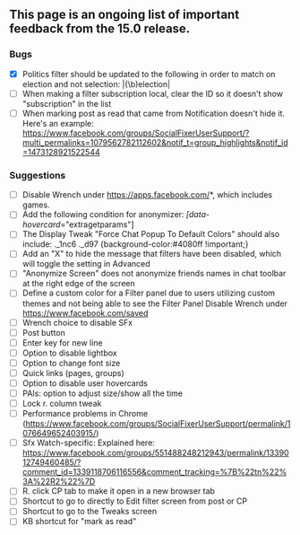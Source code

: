 ## This page is an ongoing list of important feedback from the 15.0 release.

### Bugs

 - [x] Politics filter should be updated to the following in order to match on election and not selection: |(\b)election|
 - [ ] When making a filter subscription local, clear the ID so it doesn't show "subscription" in the list
 - [ ] When marking post as read that came from Notification doesn't hide it. Here's an example: https://www.facebook.com/groups/SocialFixerUserSupport/?multi_permalinks=1079562782112602&notif_t=group_highlights&notif_id=1473128921522544

### Suggestions

 - [ ] Disable Wrench under https://apps.facebook.com/*, which includes games.
 - [ ] Add the following condition for anonymizer: *[data-hovercard*="extragetparams"]
 - [ ] The Display Tweak "Force Chat Popup To Default Colors" should also include: ._1nc6 ._d97 {background-color:#4080ff !important;}
 - [ ] Add an "X" to hide the message that filters have been disabled, which will toggle the setting in Advanced
 - [ ] "Anonymize Screen" does not anonymize friends names in chat toolbar at the right edge of the screen
 - [ ] Define a custom color for a Filter panel due to users utilizing custom themes and not being able to see the Filter Panel
   Disable Wrench under https://www.facebook.com/saved
 - [ ] Wrench choice to disable SFx
 - [ ] Post button
 - [ ] Enter key for new line
 - [ ] Option to disable lightbox
 - [ ] Option to change font size
 - [ ] Quick links (pages, groups)
 - [ ] Option to disable user hovercards
 - [ ] PAIs: option to adjust size/show all the time
 - [ ] Lock r. column tweak
 - [ ] Performance problems in Chrome (https://www.facebook.com/groups/SocialFixerUserSupport/permalink/1076649652403915/)
 - [ ] Sfx Watch-specific: Explained here: https://www.facebook.com/groups/551488248212943/permalink/1339012749460485/?comment_id=1339118706116556&comment_tracking=%7B%22tn%22%3A%22R2%22%7D
 - [ ] R. click CP tab to make it open in a new browser tab
 - [ ] Shortcut to go to directly to Edit filter screen from post or CP
 - [ ] Shortcut to go to the Tweaks screen
 - [ ] KB shortcut for "mark as read"
